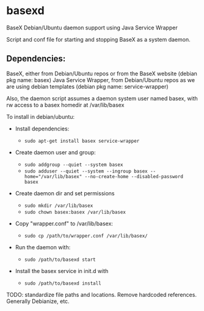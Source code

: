 # basexd

BaseX Debian/Ubuntu daemon support using Java Service Wrapper

Script and conf file for starting and stopping BaseX as a system daemon.

## Dependencies:

BaseX, either from Debian/Ubuntu repos or from the BaseX website (debian pkg name: basex)
Java Service Wrapper, from Debian/Ubuntu repos as we are using debian templates (debian pkg name: service-wrapper)

Also, the daemon script assumes a daemon system user named basex, with rw access to a basex homedir at /var/lib/basex

To install in debian/ubuntu:

* Install dependencies:
  - `sudo apt-get install basex service-wrapper`

* Create daemon user and group:
  - `sudo addgroup --quiet --system basex`
  - `sudo adduser --quiet --system --ingroup basex --home="/var/lib/basex" --no-create-home --disabled-password basex`

* Create daemon dir and set permissions
  - `sudo mkdir /var/lib/basex`
  - `sudo chown basex:basex /var/lib/basex`

* Copy "wrapper.conf" to /var/lib/basex:
  - `sudo cp /path/to/wrapper.conf /var/lib/basex/`

* Run the daemon with:
  - `sudo /path/to/basexd start`

* Install the basex service in init.d with
  - `sudo /path/to/basexd install`

TODO: standardize file paths and locations. Remove hardcoded references. Generally Debianize, etc.
